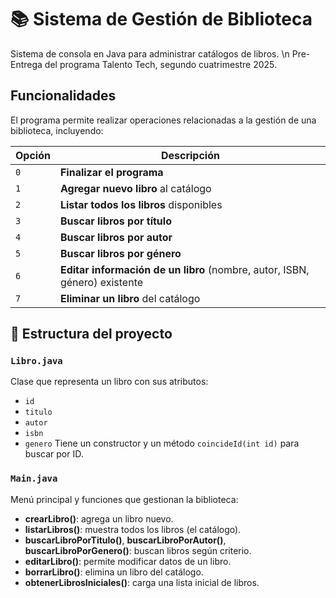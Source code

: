 # 📚 Sistema de Gestión de Biblioteca

Sistema de consola en Java para administrar catálogos de libros. \n
Pre-Entrega del programa Talento Tech, segundo cuatrimestre 2025. 

## Funcionalidades

El programa permite realizar operaciones relacionadas a la gestión de una biblioteca, incluyendo:

| Opción | Descripción |
|--------|--------------|
| `0` | **Finalizar el programa** |
| `1` | **Agregar nuevo libro** al catálogo |
| `2` | **Listar todos los libros** disponibles |
| `3` | **Buscar libros por título** |
| `4` | **Buscar libros por autor** |
| `5` | **Buscar libros por género** |
| `6` | **Editar información de un libro** (nombre, autor, ISBN, género) existente |
| `7` | **Eliminar un libro** del catálogo |

## 🧱 Estructura del proyecto

### `Libro.java`
Clase que representa un libro con sus atributos:
- `id`
- `titulo`
- `autor`
- `isbn`
- `genero`
Tiene un constructor y un método `coincideId(int id)` para buscar por ID.

### `Main.java`
Menú principal y funciones que gestionan la biblioteca:
- **crearLibro()**: agrega un libro nuevo.  
- **listarLibros()**: muestra todos los libros (el catálogo).  
- **buscarLibroPorTitulo()**, **buscarLibroPorAutor()**, **buscarLibroPorGenero()**: buscan libros según criterio.  
- **editarLibro()**: permite modificar datos de un libro.  
- **borrarLibro()**: elimina un libro del catálogo.  
- **obtenerLibrosIniciales()**: carga una lista inicial de libros.
